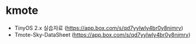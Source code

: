 # kmote

  - TinyOS 2.x 실습자료 (https://app.box.com/s/qd7yylwly4br0y8nimrv)
  - Tmote-Sky-DataSheet (https://app.box.com/s/qd7yylwly4br0y8nimrv)

